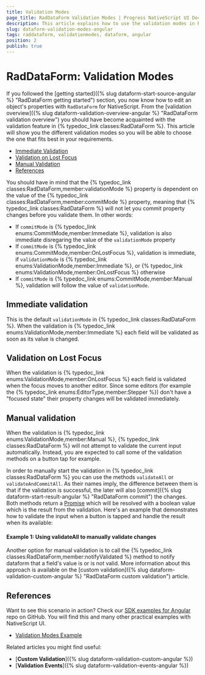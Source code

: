 ```yaml
---
title: Validation Modes
page_title: RadDataForm Validation Modes | Progress NativeScript UI Documentation
description: This article explains how to use the validation modes in RadDataForm for NativeScript.
slug: dataform-validation-modes-angular
tags: raddataform, validationmodes, dataform, angular
position: 2
publish: true
---
```


# RadDataForm: Validation Modes

If you followed the [getting started]({% slug dataform-start-source-angular %} "RadDataForm getting started") section, you now know how to edit an object's properties with `RadDataForm` for NativeScript. From the [validation overview]({% slug dataform-validation-overview-angular %} "RadDataForm validation overview") you should have become acquainted with the validation feature in {% typedoc_link classes:RadDataForm %}. This article will show you the different validation modes so you will be able to choose the one that fits best in your requirements.

* [Immediate Validation](#immediate-validation)
* [Validation on Lost Focus](#validation-on-lost-focus)
* [Manual Validation](#manual-validation)
* [References](#references)

You should have in mind that the {% typedoc_link classes:RadDataForm,member:validationMode %} property is dependent on the value of the {% typedoc_link classes:RadDataForm,member:commitMode %} property, meaning that {% typedoc_link classes:RadDataForm %} will not let you commit property changes before you validate them. In other words:
* If `commitMode` is {% typedoc_link enums:CommitMode,member:Immediate %}, validation is also immediate disregaring the value of the `validationMode` property
* If `commitMode` is {% typedoc_link enums:CommitMode,member:OnLostFocus %}, validation is immediate, if `validationMode` is {% typedoc_link enums:ValidationMode,member:Immediate %}, or {% typedoc_link enums:ValidationMode,member:OnLostFocus %} otherwise
* If `commitMode` is {% typedoc_link enums:CommitMode,member:Manual %}, validation will follow the value of `validationMode`.

## Immediate validation

This is the default `validationMode` in {% typedoc_link classes:RadDataForm %}. When the validation is {% typedoc_link enums:ValidationMode,member:Immediate %} each field will be validated as soon as its value is changed.

## Validation on Lost Focus

When the validation is {% typedoc_link enums:ValidationMode,member:OnLostFocus %} each field is validated when the focus moves to another editor. Since some editors (for example the {% typedoc_link enums:EditorType,member:Stepper %}) don't have a "focused state" their property changes will be validated immediately.

## Manual validation

When the validation is {% typedoc_link enums:ValidationMode,member:Manual %}, {% typedoc_link classes:RadDataForm %} will not attempt to validate the current input automatically. Instead, you are expected to call some of the validation methods on a button tap for example.

In order to manually start the validation in {% typedoc_link classes:RadDataForm %} you can use the methods `validateAll` or `validateAndCommitAll`. As their names imply, the difference between them is that if the validation is successful, the later will also [commit]({% slug dataform-start-result-angular %} "RadDataForm commit") the changes. Both methods return a <a href="https://developer.mozilla.org/en-US/docs/Web/JavaScript/Reference/Global_Objects/Promise" target="_blank">Promise</a> which will be resolved with a boolean value which is the result from the validation. Here's an example that demonstrates how to validate the input when a button is tapped and handle the result when its available:


#### Example 1: Using validateAll to manually validate changes

<snippet id='angular-dataform-validate-all'/>

Another option for manual validation is to call the {% typedoc_link classes:RadDataForm,member:notifyValidated %} method to notify dataform that a field's value is or is not valid. More information about this approach is available on the [custom validation]({% slug dataform-validation-custom-angular %} "RadDataForm custom validation") article.

## References

Want to see this scenario in action?
Check our [SDK examples for Angular](https://github.com/telerik/nativescript-ui-samples-angular) repo on GitHub. You will find this and many other practical examples with NativeScript UI.

* [Validation Modes Example](https://github.com/telerik/nativescript-ui-samples-angular/tree/master/dataform/app/examples/validation/validation-modes)

Related articles you might find useful:

* [**Custom Validation**]({% slug dataform-validation-custom-angular %})
* [**Validation Events**]({% slug dataform-validation-events-angular %})
